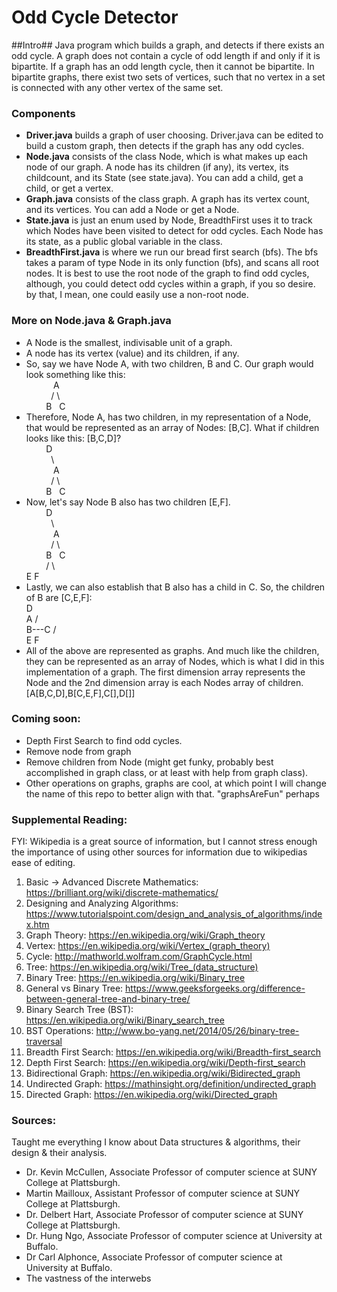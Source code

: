 # Odd Cycle Detector

##Intro##
Java program which builds a graph, and detects if there exists an odd cycle.
A graph does not contain a cycle of odd length if and only if it is bipartite.
If a graph has an odd length cycle, then it cannot be bipartite. In bipartite graphs, there exist two sets of vertices, such that no vertex in a set is connected with any other vertex of the same set.

### Components
- **Driver.java** builds a graph of user choosing. Driver.java can be edited to build a custom graph, then detects if the graph has any odd cycles.
- **Node.java** consists of the class Node, which is what makes up each node of our graph. A node has its children (if any), its vertex, its childcount, and its State (see state.java). You can add a child, get a child, or get a vertex.
- **Graph.java** consists of the class graph. A graph has its vertex count, and its vertices. You can add a Node or get a Node.
- **State.java** is just an enum used by Node, BreadthFirst uses it to track which Nodes have been visited to detect for odd cycles. Each Node has its state, as a public global variable in the class.
- **BreadthFirst.java** is where we run our bread first search (bfs). The bfs takes a param of type Node in its only function (bfs), and scans all root nodes. It is best to use the root node of the graph to find odd cycles, although, you could detect odd cycles within a graph, if you so desire. by that, I mean, one could easily use a non-root node.

### More on Node.java & Graph.java
- A Node is the smallest, indivisable unit of a graph.
- A node has its vertex (value) and its children, if any.
- So, say we have Node A, with two children, B and C. Our graph would look something like this: <br/>
&nbsp;&nbsp;&nbsp;&nbsp;&nbsp;&nbsp;&nbsp;&nbsp;&nbsp;&nbsp;&nbsp;A <br/>
&nbsp;&nbsp;&nbsp;&nbsp;&nbsp;&nbsp;&nbsp;&nbsp;&nbsp;&nbsp;/&nbsp;\ <br/>
&nbsp;&nbsp;&nbsp;&nbsp;&nbsp;&nbsp;&nbsp;&nbsp;B&nbsp;&nbsp;&nbsp;C <br/>
- Therefore, Node A, has two children, in my representation of a Node, that would be represented as an array of Nodes: [B,C]. What if children looks like this: [B,C,D]? </br>
&nbsp;&nbsp;&nbsp;&nbsp;&nbsp;&nbsp;&nbsp;&nbsp;D <br/>
&nbsp;&nbsp;&nbsp;&nbsp;&nbsp;&nbsp;&nbsp;&nbsp;&nbsp;&nbsp;\ <br/>
&nbsp;&nbsp;&nbsp;&nbsp;&nbsp;&nbsp;&nbsp;&nbsp;&nbsp;&nbsp;&nbsp;A <br/>
&nbsp;&nbsp;&nbsp;&nbsp;&nbsp;&nbsp;&nbsp;&nbsp;&nbsp;&nbsp;/&nbsp;\ <br/>
&nbsp;&nbsp;&nbsp;&nbsp;&nbsp;&nbsp;&nbsp;&nbsp;B&nbsp;&nbsp;&nbsp;C <br/>
- Now, let's say Node B also has two children [E,F]. <br/>
&nbsp;&nbsp;&nbsp;&nbsp;&nbsp;&nbsp;&nbsp;&nbsp;D <br/>
&nbsp;&nbsp;&nbsp;&nbsp;&nbsp;&nbsp;&nbsp;&nbsp;&nbsp;&nbsp;\ <br/>
&nbsp;&nbsp;&nbsp;&nbsp;&nbsp;&nbsp;&nbsp;&nbsp;&nbsp;&nbsp;&nbsp;A <br/>
&nbsp;&nbsp;&nbsp;&nbsp;&nbsp;&nbsp;&nbsp;&nbsp;&nbsp;&nbsp;/&nbsp;\ <br/>
&nbsp;&nbsp;&nbsp;&nbsp;&nbsp;&nbsp;&nbsp;&nbsp;B&nbsp;&nbsp;&nbsp;C <br/>
&nbsp;&nbsp;&nbsp;&nbsp;&nbsp;&nbsp;&nbsp;&nbsp;/&nbsp;\ <br/>
                  E   F
- Lastly, we can also establish that B also has a child in C. So, the children of B are [C,E,F]: <br/>
                    D 
                     \
                      A
                     / \
                    B---C
                   / \
                  E   F
- All of the above are represented as graphs. And much like the children, they can be represented as an array of Nodes, which is what I did in this implementation of a graph. The first dimension array represents the Node and the 2nd dimension array is each Nodes array of children. [A[B,C,D],B[C,E,F],C[],D[]]




### Coming soon:
- Depth First Search to find odd cycles.
- Remove node from graph
- Remove children from Node (might get funky, probably best accomplished in graph class, or at least with help from graph class).
- Other operations on graphs, graphs are cool, at which point I will change the name of this repo to better align with that. "graphsAreFun" perhaps

### Supplemental Reading:
FYI: Wikipedia is a great source of information, but I cannot stress enough the importance of using other sources for information due to wikipedias ease of editing.

1. Basic -> Advanced Discrete Mathematics: https://brilliant.org/wiki/discrete-mathematics/
2. Designing and Analyzing Algorithms: https://www.tutorialspoint.com/design_and_analysis_of_algorithms/index.htm
3. Graph Theory: https://en.wikipedia.org/wiki/Graph_theory
4. Vertex: https://en.wikipedia.org/wiki/Vertex_(graph_theory)
5. Cycle: http://mathworld.wolfram.com/GraphCycle.html
6. Tree: https://en.wikipedia.org/wiki/Tree_(data_structure)
7. Binary Tree: https://en.wikipedia.org/wiki/Binary_tree
8. General vs Binary Tree: https://www.geeksforgeeks.org/difference-between-general-tree-and-binary-tree/
9. Binary Search Tree (BST): https://en.wikipedia.org/wiki/Binary_search_tree
10. BST Operations: http://www.bo-yang.net/2014/05/26/binary-tree-traversal
11. Breadth First Search: https://en.wikipedia.org/wiki/Breadth-first_search
12. Depth First Search: https://en.wikipedia.org/wiki/Depth-first_search
13. Bidirectional Graph: https://en.wikipedia.org/wiki/Bidirected_graph
14. Undirected Graph: https://mathinsight.org/definition/undirected_graph
15. Directed Graph: https://en.wikipedia.org/wiki/Directed_graph

### Sources:
Taught me everything I know about Data structures & algorithms, their design & their analysis.
- Dr. Kevin McCullen, Associate Professor of computer science at SUNY College at Plattsburgh.
- Martin Mailloux, Assistant Professor of computer science at SUNY College at Plattsburgh.
- Dr. Delbert Hart, Associate Professor of computer science at SUNY College at Plattsburgh.
- Dr. Hung Ngo, Associate Professor of computer science at University at Buffalo.
- Dr Carl Alphonce, Associate Professor of computer science at University at Buffalo.
- The vastness of the interwebs
